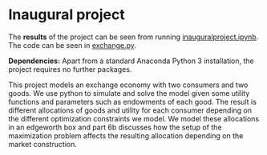 # Inaugural project

The **results** of the project can be seen from running [inauguralproject.ipynb](inauguralproject.ipynb).
The code can be seen in [exchange.py](exchange.py).

**Dependencies:** Apart from a standard Anaconda Python 3 installation, the project requires no further packages.

This project models an exchange economy with two consumers and two goods. We use python to simulate and solve the model given some utility functions and parameters such as endowments of each good. The result is different allocations of goods and utility for each consumer depending on the different optimization constraints we model. We model these allocations in an edgeworth box and part 6b discusses how the setup of the maximization problem affects the resulting allocation depending on the market construction.

